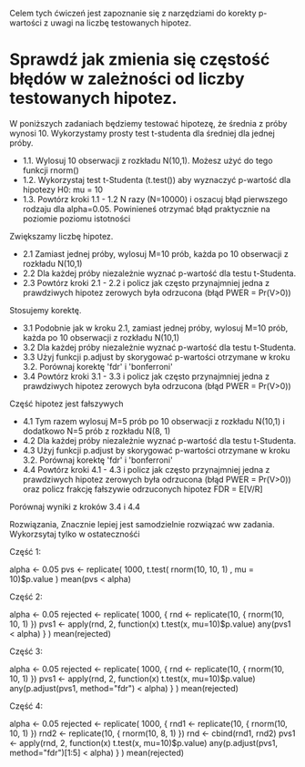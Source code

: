 Celem tych ćwiczeń jest zapoznanie się z narzędziami do korekty p-wartości z uwagi na liczbę testowanych hipotez.

# Sprawdź jak zmienia się częstość błędów w zależności od liczby testowanych hipotez.

W poniższych zadaniach będziemy testować hipotezę, że średnia z próby wynosi 10.
Wykorzystamy prosty test t-studenta dla średniej dla jednej próby.

* 1.1. Wylosuj 10 obserwacji z rozkładu N(10,1). Możesz użyć do tego funkcji rnorm()
* 1.2. Wykorzystaj test t-Studenta (t.test()) aby wyznaczyć p-wartość dla hipotezy H0: mu = 10
* 1.3. Powtórz kroki 1.1 - 1.2 N razy (N=10000) i oszacuj błąd pierwszego rodzaju dla alpha=0.05. Powinieneś otrzymać błąd praktycznie na poziomie poziomu istotności

Zwiększamy liczbę hipotez.

* 2.1 Zamiast jednej próby, wylosuj M=10 prób, każda po 10 obserwacji z rozkładu N(10,1)
* 2.2 Dla każdej próby niezależnie wyznać p-wartość dla testu t-Studenta. 
* 2.3 Powtórz kroki 2.1 - 2.2 i policz jak często przynajmniej jedna z prawdziwych hipotez zerowych była odrzucona (błąd PWER = Pr(V>0))

Stosujemy korektę.

* 3.1 Podobnie jak w kroku 2.1, zamiast jednej próby, wylosuj M=10 prób, każda po 10 obserwacji z rozkładu N(10,1)
* 3.2 Dla każdej próby niezależnie wyznać p-wartość dla testu t-Studenta. 
* 3.3 Użyj funkcji p.adjust by skorygować p-wartości otrzymane w kroku 3.2. Porównaj korektę 'fdr' i 'bonferroni'
* 3.4 Powtórz kroki 3.1 - 3.3 i policz jak często przynajmniej jedna z prawdziwych hipotez zerowych była odrzucona (błąd PWER = Pr(V>0))

Część hipotez jest fałszywych

* 4.1 Tym razem wylosuj M=5 prób po 10 obserwacji z rozkładu N(10,1) i dodatkowo N=5 prób z rozkładu N(8, 1)
* 4.2 Dla każdej próby niezależnie wyznać p-wartość dla testu t-Studenta. 
* 4.3 Użyj funkcji p.adjust by skorygować p-wartości otrzymane w kroku 3.2. Porównaj korektę 'fdr' i 'bonferroni'
* 4.4 Powtórz kroki 4.1 - 4.3 i policz jak często przynajmniej jedna z prawdziwych hipotez zerowych była odrzucona (błąd PWER = Pr(V>0)) oraz policz frakcję fałszywie odrzuconych hipotez FDR = E[V/R]

Porównaj wyniki z kroków 3.4 i 4.4




Rozwiązania, 
Znacznie lepiej jest samodzielnie rozwiązać ww zadania.
Wykorzsytaj tylko w ostatecznośći


Część 1:

alpha <- 0.05
pvs <- replicate(
  1000,
  t.test(
    rnorm(10, 10, 1)
         , mu = 10)$p.value
)
mean(pvs < alpha)

Część 2:

alpha <- 0.05
rejected <- replicate(
  1000, {
    rnd <- replicate(10, {
      rnorm(10, 10, 1)
    })
    pvs1 <- apply(rnd, 2, function(x) t.test(x, mu=10)$p.value)
    any(pvs1 < alpha)
  }
)
mean(rejected)

Część 3:

alpha <- 0.05
rejected <- replicate(
  1000, {
    rnd <- replicate(10, {
      rnorm(10, 10, 1)
    })
    pvs1 <- apply(rnd, 2, function(x) t.test(x, mu=10)$p.value)
    any(p.adjust(pvs1, method="fdr") < alpha)
  }
)
mean(rejected)

Część 4:

alpha <- 0.05
rejected <- replicate(
  1000, {
    rnd1 <- replicate(10, {
      rnorm(10, 10, 1)
    })
    rnd2 <- replicate(10, {
      rnorm(10, 8, 1)
    })
    rnd <- cbind(rnd1, rnd2)
    pvs1 <- apply(rnd, 2, function(x) t.test(x, mu=10)$p.value)
    any(p.adjust(pvs1, method="fdr")[1:5] < alpha)
  }
)
mean(rejected)


